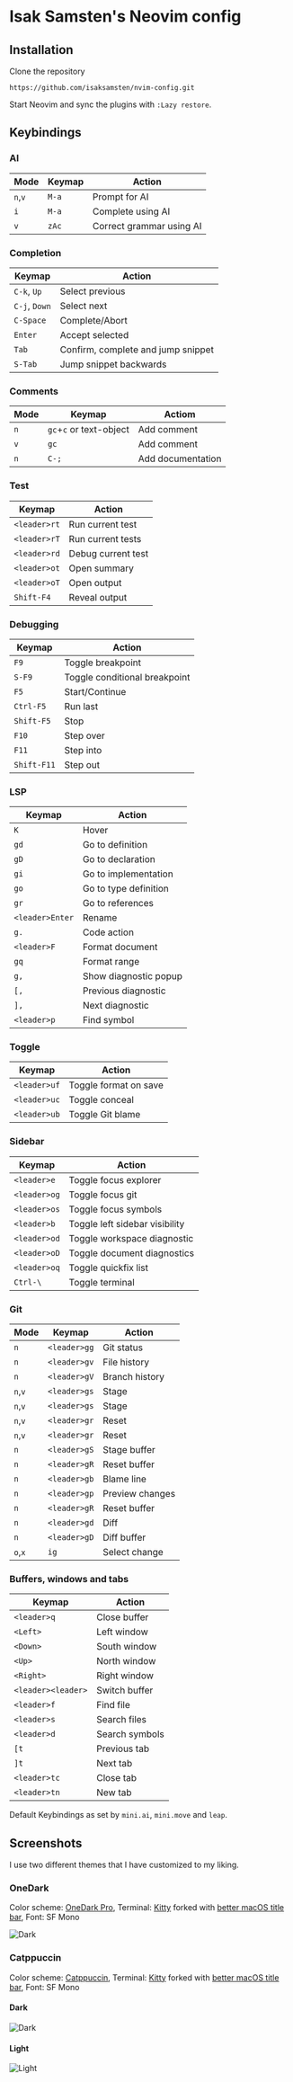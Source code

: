 # Isak Samsten's Neovim config

## Installation

Clone the repository

    https://github.com/isaksamsten/nvim-config.git

Start Neovim and sync the plugins with `:Lazy restore`.

## Keybindings

### AI

| Mode    | Keymap | Action                   |
| ------- | ------ | ------------------------ |
| `n`,`v` | `M-a`  | Prompt for AI            |
| `i`     | `M-a`  | Complete using AI        |
| `v`     | `zAc`  | Correct grammar using AI |

### Completion

| Keymap        | Action                             |
| ------------- | ---------------------------------- |
| `C-k`, `Up`   | Select previous                    |
| `C-j`, `Down` | Select next                        |
| `C-Space`     | Complete/Abort                     |
| `Enter`       | Accept selected                    |
| `Tab`         | Confirm, complete and jump snippet |
| `S-Tab`       | Jump snippet backwards             |

### Comments

| Mode | Keymap                  | Actiom            |
| ---- | ----------------------- | ----------------- |
| `n`  | `gc`+`c` or text-object | Add comment       |
| `v`  | `gc`                    | Add comment       |
| `n`  | `C-;`                   | Add documentation |

### Test

| Keymap       | Action             |
| ------------ | ------------------ |
| `<leader>rt` | Run current test   |
| `<leader>rT` | Run current tests  |
| `<leader>rd` | Debug current test |
| `<leader>ot` | Open summary       |
| `<leader>oT` | Open output        |
| `Shift-F4`   | Reveal output      |

### Debugging

| Keymap      | Action                        |
| ----------- | ----------------------------- |
| `F9`        | Toggle breakpoint             |
| `S-F9`      | Toggle conditional breakpoint |
| `F5`        | Start/Continue                |
| `Ctrl-F5`   | Run last                      |
| `Shift-F5`  | Stop                          |
| `F10`       | Step over                     |
| `F11`       | Step into                     |
| `Shift-F11` | Step out                      |

### LSP

| Keymap          | Action                |
| --------------- | --------------------- |
| `K`             | Hover                 |
| `gd`            | Go to definition      |
| `gD`            | Go to declaration     |
| `gi`            | Go to implementation  |
| `go`            | Go to type definition |
| `gr`            | Go to references      |
| `<leader>Enter` | Rename                |
| `g.`            | Code action           |
| `<leader>F`     | Format document       |
| `gq`            | Format range          |
| `g,`            | Show diagnostic popup |
| `[,`            | Previous diagnostic   |
| `],`            | Next diagnostic       |
| `<leader>p`     | Find symbol           |

### Toggle

| Keymap       | Action                |
| ------------ | --------------------- |
| `<leader>uf` | Toggle format on save |
| `<leader>uc` | Toggle conceal        |
| `<leader>ub` | Toggle Git blame      |

### Sidebar

| Keymap       | Action                         |
| ------------ | ------------------------------ |
| `<leader>e`  | Toggle focus explorer          |
| `<leader>og` | Toggle focus git               |
| `<leader>os` | Toggle focus symbols           |
| `<leader>b`  | Toggle left sidebar visibility |
| `<leader>od` | Toggle workspace diagnostic    |
| `<leader>oD` | Toggle document diagnostics    |
| `<leader>oq` | Toggle quickfix list           |
| `Ctrl-\`     | Toggle terminal                |

### Git

| Mode    | Keymap       | Action          |
| ------- | ------------ | --------------- |
| `n`     | `<leader>gg` | Git status      |
| `n`     | `<leader>gv` | File history    |
| `n`     | `<leader>gV` | Branch history  |
| `n`,`v` | `<leader>gs` | Stage           |
| `n`,`v` | `<leader>gs` | Stage           |
| `n`,`v` | `<leader>gr` | Reset           |
| `n`,`v` | `<leader>gr` | Reset           |
| `n`     | `<leader>gS` | Stage buffer    |
| `n`     | `<leader>gR` | Reset buffer    |
| `n`     | `<leader>gb` | Blame line      |
| `n`     | `<leader>gp` | Preview changes |
| `n`     | `<leader>gR` | Reset buffer    |
| `n`     | `<leader>gd` | Diff            |
| `n`     | `<leader>gD` | Diff buffer     |
| `o`,`x` | `ig`         | Select change   |

### Buffers, windows and tabs

| Keymap             | Action         |
| ------------------ | -------------- |
| `<leader>q`        | Close buffer   |
| `<Left>`           | Left window    |
| `<Down>`           | South window   |
| `<Up>`             | North window   |
| `<Right>`          | Right window   |
| `<leader><leader>` | Switch buffer  |
| `<leader>f`        | Find file      |
| `<leader>s`        | Search files   |
| `<leader>d`        | Search symbols |
| `[t`               | Previous tab   |
| `]t`               | Next tab       |
| `<leader>tc`       | Close tab      |
| `<leader>tn`       | New tab        |

Default Keybindings as set by `mini.ai`, `mini.move` and `leap`.

## Screenshots

I use two different themes that I have customized to my liking.

### OneDark

Color scheme: [OneDark Pro](https://github.com/olimorris/onedarkpro.nvim),
Terminal: [Kitty](https://github.com/kovidgoyal/kitty) forked with [better
macOS title bar](https://github.com/isaksamsten/kitty), Font: SF Mono

![Dark](./assets/onedark/dark.png)

### Catppuccin

Color scheme: [Catppuccin](https://github.com/catppuccin/nvim),
Terminal: [Kitty](https://github.com/kovidgoyal/kitty) forked with [better
macOS title bar](https://github.com/isaksamsten/kitty), Font: SF Mono

#### Dark

![Dark](./assets/catppuccin/dark.png)

#### Light

![Light](./assets/catppuccin/light.png)
